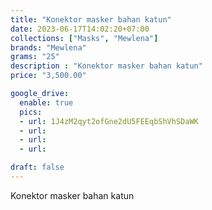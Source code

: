 ```yaml
---
title: "Konektor masker bahan katun"
date: 2023-06-17T14:02:20+07:00
collections: ["Masks", "Mewlena"]
brands: "Mewlena"
grams: "25"
description : "Konektor masker bahan katun"
price: "3,500.00"

google_drive:
  enable: true
  pics:
  - url: 1J4zM2qyt2ofGne2dU5FEEqbShVhSDaWK
  - url: 
  - url: 
  - url: 

draft: false
---
```


Konektor masker bahan katun 

    
